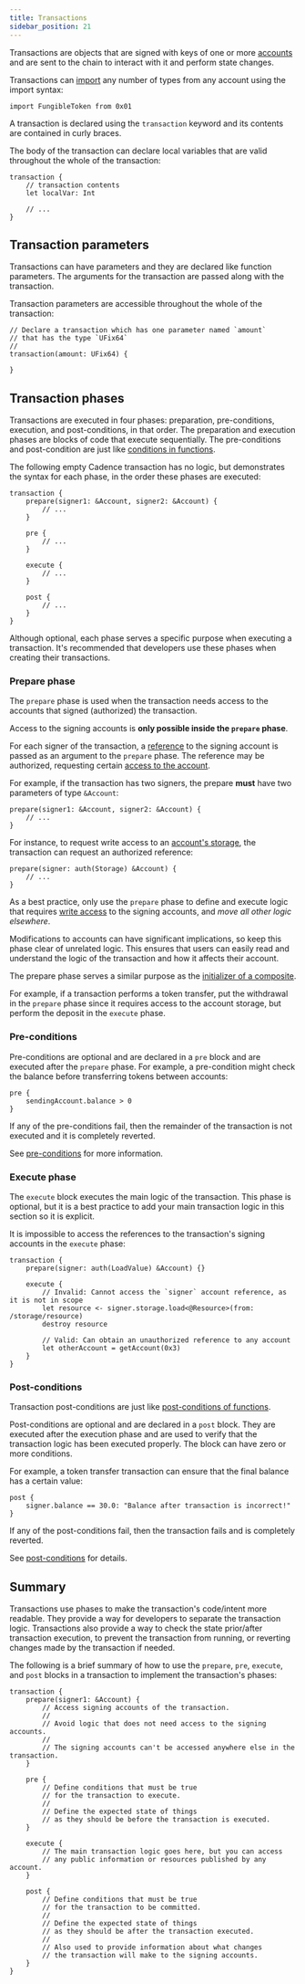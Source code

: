 ```yaml
---
title: Transactions
sidebar_position: 21
---
```


Transactions are objects that are signed with keys of one or more [accounts] and are sent to the chain to interact with it and perform state changes.

Transactions can [import] any number of types from any account using the import syntax:

```cadence
import FungibleToken from 0x01
```

A transaction is declared using the `transaction` keyword and its contents are contained in curly braces.

The body of the transaction can declare local variables that are valid throughout the whole of the transaction:

```cadence
transaction {
    // transaction contents
    let localVar: Int

    // ...
}
```

## Transaction parameters

Transactions can have parameters and they are declared like function parameters. The arguments for the transaction are passed along with the transaction.

Transaction parameters are accessible throughout the whole of the transaction:

```cadence
// Declare a transaction which has one parameter named `amount`
// that has the type `UFix64`
//
transaction(amount: UFix64) {

}
```

## Transaction phases

Transactions are executed in four phases: preparation, pre-conditions, execution, and post-conditions, in that order. The preparation and execution phases are blocks of code that execute sequentially. The pre-conditions and post-condition are just like [conditions in functions].

The following empty Cadence transaction has no logic, but demonstrates the syntax for each phase, in the order these phases are executed:

```cadence
transaction {
    prepare(signer1: &Account, signer2: &Account) {
        // ...
    }

    pre {
        // ...
    }

    execute {
        // ...
    }

    post {
        // ...
    }
}
```

Although optional, each phase serves a specific purpose when executing a transaction. It's recommended that developers use these phases when creating their transactions.

### Prepare phase

The `prepare` phase is used when the transaction needs access to the accounts that signed (authorized) the transaction.

Access to the signing accounts is **only possible inside the `prepare` phase**.

For each signer of the transaction, a [reference] to the signing account is passed as an argument to the `prepare` phase. The reference may be authorized, requesting certain [access to the account].

For example, if the transaction has two signers, the prepare **must** have two parameters of type `&Account`:

```cadence
prepare(signer1: &Account, signer2: &Account) {
    // ...
}
```

For instance, to request write access to an [account's storage], the transaction can request an authorized reference:

```cadence
prepare(signer: auth(Storage) &Account) {
    // ...
}
```

As a best practice, only use the `prepare` phase to define and execute logic that requires [write access] to the signing accounts, and _move all other logic elsewhere_.

Modifications to accounts can have significant implications, so keep this phase clear of unrelated logic. This ensures that users can easily read and understand the logic of the transaction and how it affects their account.

The prepare phase serves a similar purpose as the [initializer of a composite].

For example, if a transaction performs a token transfer, put the withdrawal in the `prepare` phase since it requires access to the account storage, but perform the deposit in the `execute` phase.

### Pre-conditions

Pre-conditions are optional and are declared in a `pre` block and are executed after the `prepare` phase. For example, a pre-condition might check the balance before transferring tokens between accounts:

```cadence
pre {
    sendingAccount.balance > 0
}
```

If any of the pre-conditions fail, then the remainder of the transaction is not executed and it is completely reverted.

See [pre-conditions] for more information.

### Execute phase

The `execute` block executes the main logic of the transaction. This phase is optional, but it is a best practice to add your main transaction logic in this section so it is explicit.

It is impossible to access the references to the transaction's signing accounts in the `execute` phase:

```cadence
transaction {
    prepare(signer: auth(LoadValue) &Account) {}

    execute {
        // Invalid: Cannot access the `signer` account reference, as it is not in scope
        let resource <- signer.storage.load<@Resource>(from: /storage/resource)
        destroy resource

        // Valid: Can obtain an unauthorized reference to any account
        let otherAccount = getAccount(0x3)
    }
}
```

### Post-conditions

Transaction post-conditions are just like [post-conditions of functions].

Post-conditions are optional and are declared in a `post` block. They are executed after the execution phase and are used to verify that the transaction logic has been executed properly. The block can have zero or more conditions.

For example, a token transfer transaction can ensure that the final balance has a certain value:

```cadence
post {
    signer.balance == 30.0: "Balance after transaction is incorrect!"
}
```

If any of the post-conditions fail, then the transaction fails and is completely reverted.

See [post-conditions] for details.

## Summary

Transactions use phases to make the transaction's code/intent more readable. They provide a way for developers to separate the transaction logic. Transactions also provide a way to check the state prior/after transaction execution, to prevent the transaction from running, or reverting changes made by the transaction if needed.

The following is a brief summary of how to use the `prepare`, `pre`, `execute`, and `post` blocks in a transaction to implement the transaction's phases:

```cadence
transaction {
    prepare(signer1: &Account) {
        // Access signing accounts of the transaction.
        //
        // Avoid logic that does not need access to the signing accounts.
        //
        // The signing accounts can't be accessed anywhere else in the transaction.
    }

    pre {
        // Define conditions that must be true
        // for the transaction to execute.
        //
        // Define the expected state of things
        // as they should be before the transaction is executed.
    }

    execute {
        // The main transaction logic goes here, but you can access
        // any public information or resources published by any account.
    }

    post {
        // Define conditions that must be true
        // for the transaction to be committed.
        //
        // Define the expected state of things
        // as they should be after the transaction executed.
        //
        // Also used to provide information about what changes
        // the transaction will make to the signing accounts.
    }
}
```

<!-- Relative links. Will not render on the page -->

[access to the account]: ./accounts/index.mdx#accessing-an-account
[account's storage]: ./accounts/storage.mdx
[accounts]: ./accounts/index.mdx
[conditions in functions]: ./pre-and-post-conditions.md#function-pre-conditions-and-post-conditions
[import]: ./imports.mdx
[initializer of a composite]: ./types-and-type-system/composite-types.mdx#composite-type-fields
[post-conditions of functions]: ./pre-and-post-conditions.md#transaction-post-conditions
[post-conditions]: ./pre-and-post-conditions.md#transaction-post-conditions
[pre-conditions]: ./pre-and-post-conditions.md#transaction-pre-conditions
[reference]: ./references.mdx
[using pre-conditons and post-conditions]: ./pre-and-post-conditions.md#using-pre-conditions-and-post-conditions
[write access]: ./accounts/index.mdx#write-operations